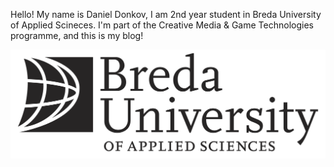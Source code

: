 Hello! 
My name is Daniel Donkov, I am 2nd year student in Breda University of Applied Scineces.
I'm part of the Creative Media & Game Technologies programme, and this is my blog!



![buas logo](/images/buasLogo.png)